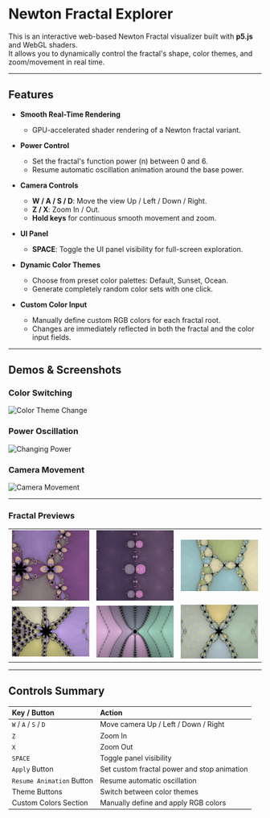 # Newton Fractal Explorer

This is an interactive web-based Newton Fractal visualizer built with **p5.js** and WebGL shaders.  
It allows you to dynamically control the fractal's shape, color themes, and zoom/movement in real time.

---

## Features

- **Smooth Real-Time Rendering**  
  - GPU-accelerated shader rendering of a Newton fractal variant.
  
- **Power Control**  
  - Set the fractal's function power (n) between 0 and 6.
  - Resume automatic oscillation animation around the base power.
  
- **Camera Controls**  
  - **W / A / S / D**: Move the view Up / Left / Down / Right.
  - **Z / X**: Zoom In / Out.
  - **Hold keys** for continuous smooth movement and zoom.

- **UI Panel**  
  - **SPACE**: Toggle the UI panel visibility for full-screen exploration.
  
- **Dynamic Color Themes**  
  - Choose from preset color palettes: Default, Sunset, Ocean.
  - Generate completely random color sets with one click.

- **Custom Color Input**  
  - Manually define custom RGB colors for each fractal root.
  - Changes are immediately reflected in both the fractal and the color input fields.
  
---

## Demos & Screenshots

### Color Switching
![Color Theme Change](https://raw.githubusercontent.com/yiliu1237/dynamic_newton_fractal/main/demo/changeColor.gif)

### Power Oscillation
![Changing Power](https://raw.githubusercontent.com/yiliu1237/dynamic_newton_fractal/main/demo/changePower.gif)

### Camera Movement
![Camera Movement](https://raw.githubusercontent.com/yiliu1237/dynamic_newton_fractal/main/demo/movement.gif)

---

### Fractal Previews


<table>
  <tr>
    <td><img src="https://raw.githubusercontent.com/yiliu1237/dynamic_newton_fractal/main/demo/img1.png" width="200"></td>
    <td><img src="https://raw.githubusercontent.com/yiliu1237/dynamic_newton_fractal/main/demo/img2.png" width="200"></td>
    <td><img src="https://raw.githubusercontent.com/yiliu1237/dynamic_newton_fractal/main/demo/img3.png" width="200"></td>
  </tr>
  <tr>
    <td><img src="https://raw.githubusercontent.com/yiliu1237/dynamic_newton_fractal/main/demo/img4.png" width="200"></td>
    <td><img src="https://raw.githubusercontent.com/yiliu1237/dynamic_newton_fractal/main/demo/img5.png" width="200"></td>
    <td><img src="https://raw.githubusercontent.com/yiliu1237/dynamic_newton_fractal/main/demo/img6.png" width="200"></td>
  </tr>
</table>

---

## Controls Summary

| Key / Button | Action |
|:------------|:-------|
| `W` / `A` / `S` / `D` | Move camera Up / Left / Down / Right |
| `Z` | Zoom In |
| `X` | Zoom Out |
| `SPACE` | Toggle panel visibility |
| `Apply` Button | Set custom fractal power and stop animation |
| `Resume Animation` Button | Resume automatic oscillation |
| Theme Buttons | Switch between color themes |
| Custom Colors Section | Manually define and apply RGB colors |



